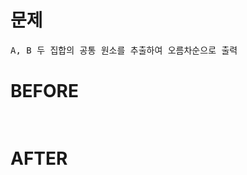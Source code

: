 # 문제

<pre>
A, B 두 집합의 공통 원소를 추출하여 오름차순으로 출력
</pre>

# BEFORE

<pre>

</pre>

# AFTER

<pre>

</pre>
